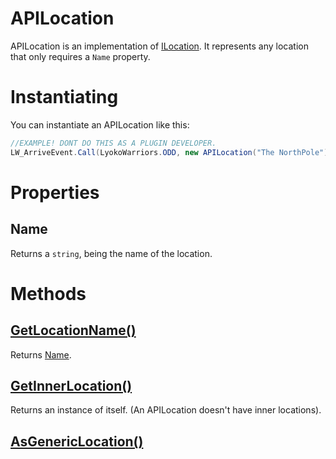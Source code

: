 # APILocation
APILocation is an implementation of [ILocation](Abstract/ILocation.md). It represents any location that only requires a ``Name`` property.

# Instantiating
You can instantiate an APILocation like this:
```csharp
//EXAMPLE! DONT DO THIS AS A PLUGIN DEVELOPER.
LW_ArriveEvent.Call(LyokoWarriors.ODD, new APILocation("The NorthPole"));
```
# Properties
## Name
Returns a ``string``, being the name of the location.

# Methods
## [GetLocationName()](Abstract/ILocation.md#GetLocationName())
Returns [Name](##Name).

## [GetInnerLocation()](Abstract/ILocation.md#GetInnerLocation())
Returns an instance of itself. (An APILocation doesn't have inner locations).

## [AsGenericLocation()](Abstract/ILocation.md#AsGenericLocation())
